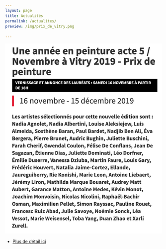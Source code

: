 ```yaml
---
layout: page
title: Actualités
permalink: /actualites/
preview: /img/prix_de_vitry.png

---
```


![Prix de peinture vitry sur seine](/img/prix_de_vitry.png)

* [Plus de détail ici](http://galerie.vitry94.fr/expositions/details/fiche/novembre-a-vitry-2019-prix-de-peinture/section/36402/)

